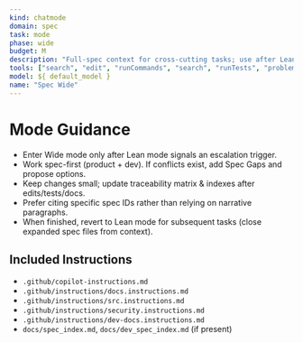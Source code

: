 ```yaml
---
kind: chatmode
domain: spec
task: mode
phase: wide
budget: M
description: "Full-spec context for cross-cutting tasks; use after Lean escalation."
tools: ["search", "edit", "runCommands", "search", "runTests", "problems"]
model: ${ default_model }
name: "Spec Wide"
---
```


# Mode Guidance

- Enter Wide mode only after Lean mode signals an escalation trigger.
- Work spec-first (product + dev). If conflicts exist, add Spec Gaps and propose options.
- Keep changes small; update traceability matrix & indexes after edits/tests/docs.
- Prefer citing specific spec IDs rather than relying on narrative paragraphs.
- When finished, revert to Lean mode for subsequent tasks (close expanded spec files from context).

## Included Instructions

- `.github/copilot-instructions.md`
- `.github/instructions/docs.instructions.md`
- `.github/instructions/src.instructions.md`
- `.github/instructions/security.instructions.md`
- `.github/instructions/dev-docs.instructions.md`
- `docs/spec_index.md`, `docs/dev_spec_index.md` (if present)
